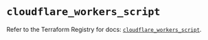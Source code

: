 # `cloudflare_workers_script`

Refer to the Terraform Registry for docs: [`cloudflare_workers_script`](https://registry.terraform.io/providers/cloudflare/cloudflare/5.1.0/docs/resources/workers_script).
